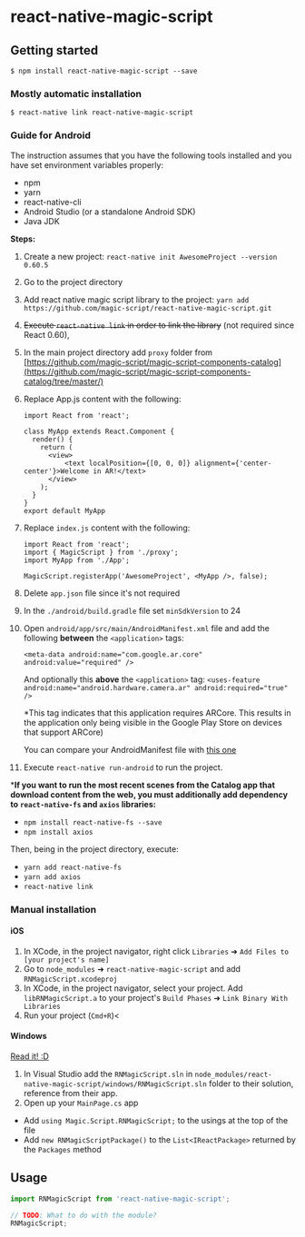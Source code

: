 
# react-native-magic-script

## Getting started

`$ npm install react-native-magic-script --save`

### Mostly automatic installation

`$ react-native link react-native-magic-script`


### Guide for Android

The instruction assumes that you have the following tools installed and you have set environment variables properly:
- npm
- yarn
- react-native-cli
- Android Studio (or a standalone Android SDK)
- Java JDK

**Steps:**
1. Create a new project: 
`react-native init AwesomeProject --version 0.60.5`
2. Go to the project directory
3. Add react native magic script library to the project:
	 `yarn add https://github.com/magic-script/react-native-magic-script.git`
4. ~~Execute `react-native link` in order to link the library~~ (not required since React 0.60),
5. In the main project directory add `proxy` folder from [https://github.com/magic-script/magic-script-components-catalog](https://github.com/magic-script/magic-script-components-catalog/tree/master/)
6. Replace App.js content with the following:
	```
	import React from 'react';

	class MyApp extends React.Component {
	  render() {
	    return (
	      <view>
	          <text localPosition={[0, 0, 0]} alignment={'center-center'}>Welcome in AR!</text>
	      </view>
	    );
	  }
	}
	export default MyApp
	
	```

7. Replace `index.js` content with the following:
	```
	import React from 'react';
	import { MagicScript } from './proxy';
	import MyApp from './App';

	MagicScript.registerApp('AwesomeProject', <MyApp />, false);
	
	```

8. Delete `app.json` file since it's not required
9. In the `./android/build.gradle` file set `minSdkVersion` to 24
10. Open `android/app/src/main/AndroidManifest.xml` file and add the following **between** the `<application>` tags:

	`<meta-data
    android:name="com.google.ar.core"
    android:value="required" />`

	And optionally this **above** the `<application>` tag:
	`<uses-feature
        android:name="android.hardware.camera.ar"
        android:required="true" />`
        
	*This tag indicates that this application requires ARCore. This results in the application
only being visible in the Google Play Store on devices that support ARCore)

	You can compare your AndroidManifest file with [this one](https://github.com/magic-script/magic-script-components-catalog/blob/master/android/app/src/main/AndroidManifest.xml)

11. Execute `react-native run-android` to run the project.

***If you want to run the most recent scenes from the Catalog app that download content from the web, you must additionally add dependency to `react-native-fs` and `axios` libraries:**

- `npm install react-native-fs --save`
- `npm install axios`

Then, being in the project directory, execute:
- `yarn add react-native-fs`
- `yarn add axios`
- `react-native link`


### Manual installation

#### iOS

1. In XCode, in the project navigator, right click `Libraries` ➜ `Add Files to [your project's name]`
2. Go to `node_modules` ➜ `react-native-magic-script` and add `RNMagicScript.xcodeproj`
3. In XCode, in the project navigator, select your project. Add `libRNMagicScript.a` to your project's `Build Phases` ➜ `Link Binary With Libraries`
4. Run your project (`Cmd+R`)<


#### Windows
[Read it! :D](https://github.com/ReactWindows/react-native)

1. In Visual Studio add the `RNMagicScript.sln` in `node_modules/react-native-magic-script/windows/RNMagicScript.sln` folder to their solution, reference from their app.
2. Open up your `MainPage.cs` app
  - Add `using Magic.Script.RNMagicScript;` to the usings at the top of the file
  - Add `new RNMagicScriptPackage()` to the `List<IReactPackage>` returned by the `Packages` method


## Usage
```javascript
import RNMagicScript from 'react-native-magic-script';

// TODO: What to do with the module?
RNMagicScript;
```
  